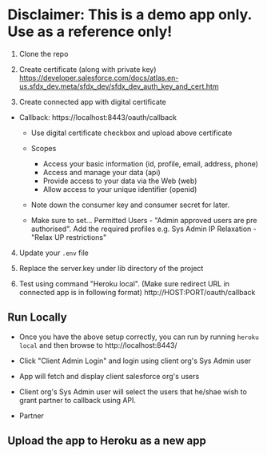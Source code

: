 # Disclaimer: This is a demo app only. Use as a reference only!

1. Clone the repo

2. Create certificate (along with private key)
   https://developer.salesforce.com/docs/atlas.en-us.sfdx_dev.meta/sfdx_dev/sfdx_dev_auth_key_and_cert.htm

3. Create connected app with digital certificate

- Callback: https://localhost:8443/oauth/callback

  - Use digital certificate checkbox and upload above certificate
  - Scopes

    - Access your basic information (id, profile, email, address, phone)
    - Access and manage your data (api)
    - Provide access to your data via the Web (web)
    - Allow access to your unique identifier (openid)

  - Note down the consumer key and consumer secret for later.

  - Make sure to set... Permitted Users - "Admin approved users are pre authorised". Add the required profiles e.g. Sys Admin
    IP Relaxation - "Relax UP restrictions"

4. Update your `.env` file

5. Replace the server.key under lib directory of the project

6. Test using command "Heroku local". (Make sure redirect URL in connected app is in following format)
   http://HOST:PORT/oauth/callback

## Run Locally

- Once you have the above setup correctly, you can run by running `heroku local` and then browse to http://localhost:8443/

- Click "Client Admin Login" and login using client org's Sys Admin user
- App will fetch and display client salesforce org's users
- Client org's Sys Admin user will select the users that he/shae wish to grant partner to callback using API.
- Partner

## Upload the app to Heroku as a new app
